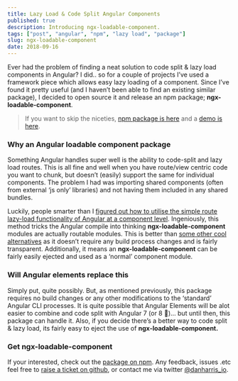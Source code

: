 ```yaml
---
title: Lazy Load & Code Split Angular Components
published: true
description: Introducing ngx-loadable-component.
tags: ["post", "angular", "npm", "lazy load", "package"]
slug: ngx-loadable-component
date: 2018-09-16
---
```


Ever had the problem of finding a neat solution to code split & lazy load components in Angular? I did.. so for a couple of projects I’ve used a framework piece which allows easy lazy loading of a component. Since I’ve found it pretty useful (and I haven’t been able to find an existing similar package), I decided to open source it and release an npm package; **ngx-loadable-component**.

> If you want to skip the niceties, [npm package is here](https://www.npmjs.com/package/ngx-loadable-component) and a [demo is here](https://ngx-loadable-component-app-chfnxlwwxx.now.sh/).

### Why an Angular loadable component package

Something Angular handles super well is the ability to code-split and lazy load routes. This is all fine and well when you have route/view centric code you want to chunk, but doesn’t (easily) support the same for individual components. The problem I had was importing shared components (often from external ‘js only’ libraries) and not having them included in any shared bundles.

Luckily, people smarter than I [figured out how to utilise the simple route lazy-load functionality of Angular at a component level](https://blog.angularindepth.com/dynamically-loading-components-with-angular-cli-92a3c69bcd28). Ingeniously, this method tricks the Angular compile into thinking **ngx-loadable-component** modules are actually routable modules. This is better than [some other cool alternatives](https://www.npmjs.com/package/ngx-build-plus) as it doesn’t require any build process changes and is fairly transparent. Additionally, it means an **ngx-loadable-component** can be fairly easily ejected and used as a ‘normal’ component module.

### Will Angular elements replace this

Simply put, quite possibly. But, as mentioned previously, this package requires no build changes or any other modifications to the ‘standard’ Angular CLI processes. It is quite possible that Angular Elements will be alot easier to combine and code split with Angular 7 (or 8 🤷‍)… but until then, this package can handle it. Also, if you decide there’s a better way to code split & lazy load, its fairly easy to eject the use of **ngx-loadable-component.**

### Get ngx-loadable-component

If your interested, check out the [package on npm](https://www.npmjs.com/package/ngx-loadable-component). Any feedback, issues .etc feel free to [raise a ticket on github](https://github.com/dan-harris/ngx-loadable-component), or contact me via twitter [@danharris_io](https://twitter.com/danharris_io).
